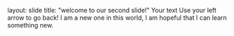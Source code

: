layout: slide
title: "welcome to our second slide!"
Your text
Use your left arrow to go back! 
I am a new one in this world, I am hopeful that I can learn something new.
